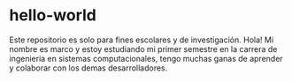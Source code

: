 # hello-world
Este repositorio es solo para fines escolares y de investigación.
Hola! Mi nombre es marco y estoy estudiando mi primer semestre en la carrera de ingenieria en sistemas computacionales, tengo muchas ganas de aprender y colaborar con los demas desarrolladores.

